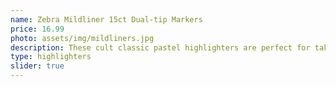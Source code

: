 ```yaml
---
name: Zebra Mildliner 15ct Dual-tip Markers
price: 16.99
photo: assets/img/mildliners.jpg
description: These cult classic pastel highlighters are perfect for taking notes without hurting your eyes with neon colors.
type: highlighters
slider: true
---
```

